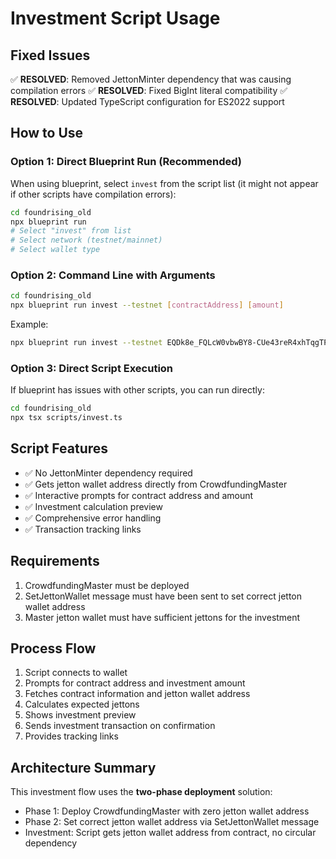 # Investment Script Usage

## Fixed Issues

✅ **RESOLVED**: Removed JettonMinter dependency that was causing compilation errors
✅ **RESOLVED**: Fixed BigInt literal compatibility 
✅ **RESOLVED**: Updated TypeScript configuration for ES2022 support

## How to Use

### Option 1: Direct Blueprint Run (Recommended)

When using blueprint, select `invest` from the script list (it might not appear if other scripts have compilation errors):

```bash
cd foundrising_old
npx blueprint run
# Select "invest" from list
# Select network (testnet/mainnet)
# Select wallet type
```

### Option 2: Command Line with Arguments

```bash
cd foundrising_old
npx blueprint run invest --testnet [contractAddress] [amount]
```

Example:
```bash
npx blueprint run invest --testnet EQDk8e_FQLcW0vbwBY8-CUe43reR4xhTqgTPsycq9zMIt4cc 1.0
```

### Option 3: Direct Script Execution

If blueprint has issues with other scripts, you can run directly:

```bash
cd foundrising_old
npx tsx scripts/invest.ts
```

## Script Features

- ✅ No JettonMinter dependency required
- ✅ Gets jetton wallet address directly from CrowdfundingMaster
- ✅ Interactive prompts for contract address and amount
- ✅ Investment calculation preview
- ✅ Comprehensive error handling
- ✅ Transaction tracking links

## Requirements

1. CrowdfundingMaster must be deployed
2. SetJettonWallet message must have been sent to set correct jetton wallet address
3. Master jetton wallet must have sufficient jettons for the investment

## Process Flow

1. Script connects to wallet
2. Prompts for contract address and investment amount
3. Fetches contract information and jetton wallet address
4. Calculates expected jettons
5. Shows investment preview
6. Sends investment transaction on confirmation
7. Provides tracking links

## Architecture Summary

This investment flow uses the **two-phase deployment** solution:
- Phase 1: Deploy CrowdfundingMaster with zero jetton wallet address
- Phase 2: Set correct jetton wallet address via SetJettonWallet message
- Investment: Script gets jetton wallet address from contract, no circular dependency 